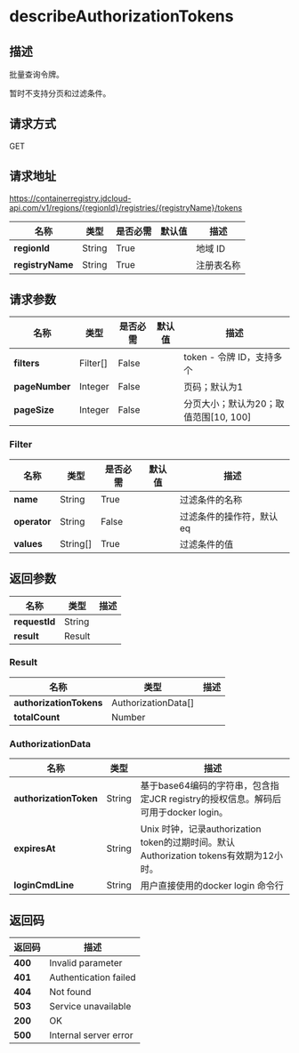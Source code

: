 # describeAuthorizationTokens


## 描述
<p>批量查询令牌。</p> 
<p>暂时不支持分页和过滤条件。</p>


## 请求方式
GET

## 请求地址
https://containerregistry.jdcloud-api.com/v1/regions/{regionId}/registries/{registryName}/tokens

|名称|类型|是否必需|默认值|描述|
|---|---|---|---|---|
|**regionId**|String|True| |地域 ID|
|**registryName**|String|True| |注册表名称|

## 请求参数
|名称|类型|是否必需|默认值|描述|
|---|---|---|---|---|
|**filters**|Filter[]|False| |token - 令牌 ID，支持多个<br>|
|**pageNumber**|Integer|False| |页码；默认为1|
|**pageSize**|Integer|False| |分页大小；默认为20；取值范围[10, 100]|

### Filter
|名称|类型|是否必需|默认值|描述|
|---|---|---|---|---|
|**name**|String|True| |过滤条件的名称|
|**operator**|String|False| |过滤条件的操作符，默认eq|
|**values**|String[]|True| |过滤条件的值|

## 返回参数
|名称|类型|描述|
|---|---|---|
|**requestId**|String| |
|**result**|Result| |

### Result
|名称|类型|描述|
|---|---|---|
|**authorizationTokens**|AuthorizationData[]| |
|**totalCount**|Number| |
### AuthorizationData
|名称|类型|描述|
|---|---|---|
|**authorizationToken**|String|基于base64编码的字符串，包含指定JCR registry的授权信息。解码后可用于docker login。|
|**expiresAt**|String|Unix 时钟，记录authorization token的过期时间。默认Authorization tokens有效期为12小时。|
|**loginCmdLine**|String|用户直接使用的docker login 命令行|

## 返回码
|返回码|描述|
|---|---|
|**400**|Invalid parameter|
|**401**|Authentication failed|
|**404**|Not found|
|**503**|Service unavailable|
|**200**|OK|
|**500**|Internal server error|
